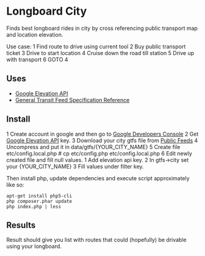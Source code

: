 # Longboard City

Finds best longboard rides in city by cross referencing public transport map and location elevation.

Use case:
1  Find route to drive using current tool
2  Buy public transport ticket
3  Drive to start location
4  Cruise down the road till station
5  Drive up with transport
6  GOTO 4

## Uses

+ [Google Elevation API][1]
+ [General Transit Feed Specification Reference][2]

## Install

1  Create account in google and then go to [Google Developers Console][4]
2  Get [Google Elevation API][1] key.
3  Download your city gtfs file from [Public Feeds][3]
4  Uncompress and put it in data/gtfs/{YOUR_CITY_NAME}
5  Create file etc/config.local.php # cp etc/config.php etc/config.local.php
6  Edit newly created file and fill null values.
  1  Add elevation api key.
  2  In gtfs->city set your {YOUR_CITY_NAME}
  3  Fill values under filter key.

Then install php, update dependencies and execute script approximately like so:

```
apt-get install php5-cli
php composer.phar update
php index.php | less
```

## Results

Result should give you list with routes that could (hopefully) be drivable using your longboard.


[1]: https://developers.google.com/maps/documentation/elevation/
[2]: https://developers.google.com/transit/gtfs/reference
[3]: https://code.google.com/p/googletransitdatafeed/wiki/PublicFeeds
[4]: https://console.developers.google.com/project